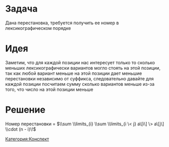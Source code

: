 # Задача

Дана перестановка, требуется получить ее номер в лексикографическом
порядке

# Идея

Заметим, что для каждой позиции нас интересует только то сколько меньших
лексикографически вариантов могло стоять на этой позиции, так как любой
вариант меньше на этой позиции дает меньшие перестановки независимо от
суффикса, следовательно давайте для каждой позиции посчитаем сумму
сколько вариантов меньше из-за того, что число на этой позиции
меньше

# Решение

Номер перестановки = $\\sum \\limits_{i} \\sum \\limits_{i \< j}
a\[i\] \> a\[j\] \\cdot (n - i)\!$

[Категория:Конспект](Категория:Конспект "wikilink")